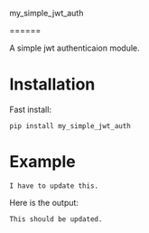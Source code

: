 
my_simple_jwt_auth

======

A simple jwt authenticaion module.

Installation
============

Fast install:

```
pip install my_simple_jwt_auth

```

Example
=======

    I have to update this.
   

Here is the output:
```
This should be updated.

```
    